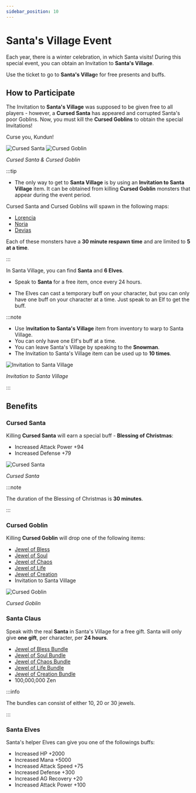 ```yaml
---
sidebar_position: 10
---
```


# Santa's Village Event

Each year, there is a winter celebration, in which Santa visits! During this special event, you can obtain an Invitation to **Santa's Village**.

Use the ticket to go to **Santa's Villag**e for free presents and buffs.

## How to Participate

The Invitation to **Santa's Village** was supposed to be given free to all players - however, a **Cursed Santa** has appeared and corrupted Santa's poor Goblins. Now, you must kill the **Cursed Goblins** to obtain the special Invitations!

Curse you, Kundun!

![Cursed Santa](/img/img/monsters/special/others/cursed-santa.jpg) ![Cursed Goblin](/img/img/monsters/special/others/cursed-goblin.jpg)

_Cursed Santa & Cursed Goblin_

:::tip

- The only way to get to **Santa Village** is by using an **Invitation to Santa Village** item. It can be obtained from killing **Cursed Goblin** monsters that appear during the event period.

Cursed Santa and Cursed Goblins will spawn in the following maps:

- [Lorencia](/maps/lorencia)
- [Noria](/maps/noria)
- [Devias](/maps/devias)

Each of these monsters have a **30 minute respawn time** and are limited to **5 at a time**.

:::

In Santa Village, you can find **Santa** and **6 Elves**.

- Speak to **Santa** for a free item, once every 24 hours.

- The Elves can cast a temporary buff on your character, but you can only have one buff on your character at a time. Just speak to an Elf to get the buff.

:::note

- Use I**nvitation to Santa's Village** item from inventory to warp to Santa Village.
- You can only have one Elf's buff at a time.
- You can leave Santa's Village by speaking to the **Snowman**.
- The Invitation to Santa's Village item can be used up to **10 times**.

![Invitation to Santa Village](/img/img/items/invitations/santa-village-invitation.png)

_Invitation to Santa Village_

:::

## Benefits

### Cursed Santa

Killing **Cursed Santa** will earn a special buff - **Blessing of Christmas**:

- Increased Attack Power +94
- Increased Defense +79

![Cursed Santa](/img/img/monsters/special/others/cursed-santa.jpg)

_Cursed Santa_

:::note

The duration of the Blessing of Christmas is **30 minutes**.

:::

### Cursed Goblin

Killing **Cursed Goblin** will drop one of the following items:

- [Jewel of Bless](/items/jewels/regular-jewels/jewel-of-bless)
- [Jewel of Soul](/items/jewels/regular-jewels/jewel-of-soul)
- [Jewel of Chaos](/items/jewels/regular-jewels/jewel-of-chaos)
- [Jewel of Life](/items/jewels/regular-jewels/jewel-of-life)
- [Jewel of Creation](/items/jewels/regular-jewels/jewel-of-creation)
- Invitation to Santa Village

![Cursed Goblin](/img/img/monsters/special/others/cursed-goblin.jpg)

_Cursed Goblin_

### Santa Claus

Speak with the real **Santa** in Santa's Village for a free gift. Santa will only give **one gift**, per character, per **24 hours**.

- [Jewel of Bless Bundle](/items/jewels/regular-jewels/jewel-of-bless)
- [Jewel of Soul Bundle](/items/jewels/regular-jewels/jewel-of-soul)
- [Jewel of Chaos Bundle](/items/jewels/regular-jewels/jewel-of-chaos)
- [Jewel of Life Bundle](/items/jewels/regular-jewels/jewel-of-life)
- [Jewel of Creation Bundle](/items/jewels/regular-jewels/jewel-of-creation)
- 100,000,000 Zen

:::info

The bundles can consist of either 10, 20 or 30 jewels.

:::

### Santa Elves

Santa's helper Elves can give you one of the followings buffs:

- Increased HP +2000
- Increased Mana +5000
- Increased Attack Speed +75
- Increased Defense +300
- Increased AG Recovery +20
- Increased Attack Power +100
